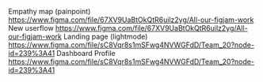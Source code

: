 Empathy map (painpoint)  https://www.figma.com/file/67XV9UaBtOkQtR6uilz2yg/All-our-figjam-work 
New userflow   https://www.figma.com/file/67XV9UaBtOkQtR6uilz2yg/All-our-figjam-work
Landing page (lightmode) https://www.figma.com/file/sC8Vqr8s1mSFwg4NVWGFdD/Team_20?node-id=239%3A41 
Dashboard Profile  https://www.figma.com/file/sC8Vqr8s1mSFwg4NVWGFdD/Team_20?node-id=239%3A41
